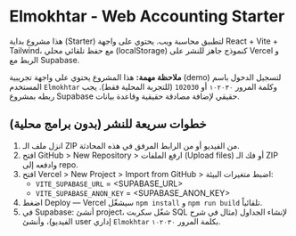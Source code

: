 # Elmokhtar - Web Accounting Starter

هذا مشروع بداية (Starter) لتطبيق محاسبة ويب. يحتوي على واجهة React + Vite + Tailwind، مع حفظ تلقائي محلي (localStorage) كنموذج جاهز للنشر على Vercel و الربط مع Supabase.

**ملاحظة مهمة:** هذا المشروع يحتوي على واجهة تجريبية (demo) لتسجيل الدخول باسم المستخدم `Elmokhtar` وكلمة المرور `١٠٢٠٣٠` أو `102030` (للتجربة المحلية فقط). يجب ربطه بمشروع Supabase حقيقي لإضافة مصادقة حقيقية وقاعدة بيانات.

## خطوات سريعة للنشر (بدون برامج محلية)
1. انزل ملف الـ ZIP من الفيديو أو من الرابط المرفق في هذه المحادثة.
2. افتح GitHub > New Repository > ارفع الملفات (Upload files) أو فك الـ ZIP وادفعه إلى repo.
3. افتح Vercel > New Project > Import from GitHub > اضبط متغيرات البيئة:
   - `VITE_SUPABASE_URL` = <SUPABASE_URL>
   - `VITE_SUPABASE_ANON_KEY` = <SUPABASE_ANON_KEY>
4. اضغط Deploy — Vercel سيشغّل `npm install` و `npm run build` تلقائياً.
5. في Supabase: أنشئ project، شغّل سكربت SQL لإنشاء الجداول (مثال في شرح الفيديو)، وأنشئ user إداري `Elmokhtar` بكلمة المرور `١٠٢٠٣٠`.
